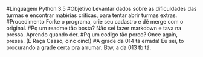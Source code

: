 #Linguagem
Python 3.5
#Objetivo
Levantar dados sobre as dificuldades das turmas e encontrar matérias criticas, para tentar abrir turmas extras.
#Procedimento
Forke o programa, crie seu cadastro e dê merge com o original.
#Pq um readme tão bosta?
Não sei fazer markdown e tava na pressa. Aprendo quando der.
#Pq um codigo tão porco?
Once again, pressa. (E Raça Caaso, oinc oinc!)
#A grade da 014 tá errada!
Eu sei, to procurando a grade certa pra arrumar.
Btw, a da 013 tb tá.
